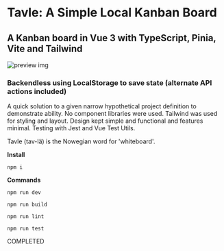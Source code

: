# Tavle: A Simple Local Kanban Board
## A Kanban board in Vue 3 with TypeScript, Pinia, Vite and Tailwind
![preview img](https://github.com/madewithlove/technical-assignment-front-end-engineer-david-gi/main/example.png)

### Backendless using LocalStorage to save state (alternate API actions included)
A quick solution to a given narrow hypothetical project definition to demonstrate ability.
No component libraries were used. Tailwind was used for styling and layout.
Design kept simple and functional and features minimal.
Testing with Jest and Vue Test Utils.

Tavle (tav-lä) is the Nowegian word for 'whiteboard'.

**Install**
```
npm i
```

**Commands**

```
npm run dev
```

```
npm run build
```

```
npm run lint
```

```
npm run test
```

COMPLETED
